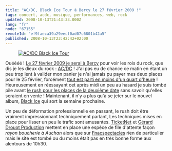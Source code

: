 ```yaml
---
title: "AC/DC, Black Ice Tour à Bercy le 27 février 2009 !"
tags: concert, acdc, musique, performances, web, rock
updated: 2008-10-13T21:43:33.000Z
lang: "fr"
node: "67155"
remoteId: "ef9faeca39a29eecf0ad07c6801b42a5"
published: 2008-10-13T23:42:42+02:00
---
```

<figure class="object-center"><a href="/images/ac-dc-black-ice-tour.png"><img loading="lazy" src="/images//ac-dc-black-ice-tour.png" alt="AC/DC Black Ice Tour">
</a></figure>


Ouéééé ! [Le 27 février 2009 je serai à Bercy](http://www.lastfm.fr/event/780370) pour voir les rois du rock, que dis je les dieux du rock : [AC/DC](http://www.acdc.com) ! J'ai pas eu de chance ce matin en étant un peu trop lent à valider mon panier je n'ai jamais pu payer mes deux places pour le 25 février, forcément [tout est parti en moins d'un quart d'heure](http://www.concertlive.fr/actualite/3363/acdc-les-places-vendues-en-moins-de-15-minutes-) ! Heureusement en réessayant cet après midi un peu au hasard je suis tombé pile avant [le rush pour les places de la deuxième date](http://www.concertlive.fr/actualite/3365/acdc-deuxieme-concert-le-27-fevrier-deja-en-vente) sans savoir qu'elles seraient en vente ! Maintenant, il n'y a plus qu'à se jeter sur le nouvel album, [Black Ice](http://en.wikipedia.org/wiki/Black_Ice_(album)) qui sort la semaine prochaine.


Un peu de déformation professionnelle en passant, le rush doit être vraiment impressionnant techniquement parlant, Les techniques mises en place pour lisser un peu le trafic sont amusantes. [TicketNet](http://www.ticketnet.fr/) et [Gérard Drouot Production](http://www.gdp.fr) mettent en place une espèce de file d'attente façon *rayon boucherie à Auchan* alors que sur [Fnacspectacles](http://www.fnacspectacles.com) rien de particulier mais le site est tombé ou du moins était pas en très bonne forme aux alentours de 10h30.

